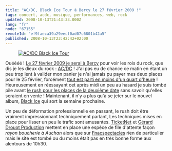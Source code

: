 ```yaml
---
title: "AC/DC, Black Ice Tour à Bercy le 27 février 2009 !"
tags: concert, acdc, musique, performances, web, rock
updated: 2008-10-13T21:43:33.000Z
lang: "fr"
node: "67155"
remoteId: "ef9faeca39a29eecf0ad07c6801b42a5"
published: 2008-10-13T23:42:42+02:00
---
```

<figure class="object-center"><a href="/images/ac-dc-black-ice-tour.png"><img loading="lazy" src="/images//ac-dc-black-ice-tour.png" alt="AC/DC Black Ice Tour">
</a></figure>


Ouéééé ! [Le 27 février 2009 je serai à Bercy](http://www.lastfm.fr/event/780370) pour voir les rois du rock, que dis je les dieux du rock : [AC/DC](http://www.acdc.com) ! J'ai pas eu de chance ce matin en étant un peu trop lent à valider mon panier je n'ai jamais pu payer mes deux places pour le 25 février, forcément [tout est parti en moins d'un quart d'heure](http://www.concertlive.fr/actualite/3363/acdc-les-places-vendues-en-moins-de-15-minutes-) ! Heureusement en réessayant cet après midi un peu au hasard je suis tombé pile avant [le rush pour les places de la deuxième date](http://www.concertlive.fr/actualite/3365/acdc-deuxieme-concert-le-27-fevrier-deja-en-vente) sans savoir qu'elles seraient en vente ! Maintenant, il n'y a plus qu'à se jeter sur le nouvel album, [Black Ice](http://en.wikipedia.org/wiki/Black_Ice_(album)) qui sort la semaine prochaine.


Un peu de déformation professionnelle en passant, le rush doit être vraiment impressionnant techniquement parlant, Les techniques mises en place pour lisser un peu le trafic sont amusantes. [TicketNet](http://www.ticketnet.fr/) et [Gérard Drouot Production](http://www.gdp.fr) mettent en place une espèce de file d'attente façon *rayon boucherie à Auchan* alors que sur [Fnacspectacles](http://www.fnacspectacles.com) rien de particulier mais le site est tombé ou du moins était pas en très bonne forme aux alentours de 10h30.

